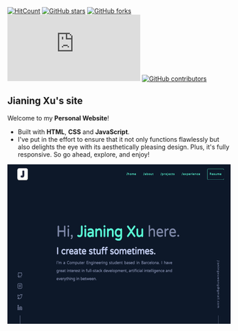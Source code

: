 [![HitCount](https://hits.dwyl.com/jianingxu1/jianingxu.me.svg?style=flat&show=unique)](http://hits.dwyl.com/jianingxu1/jianingxu.me)
[![GitHub stars](https://img.shields.io/github/stars/jianingxu1/jianingxu.me.svg)](https://github.com/jianingxu1/jianingxu.me/stargazers/)
[![GitHub forks](https://img.shields.io/github/forks/jianingxu1/jianingxu.me.svg)](https://github.com/jianingxu1/jianingxu.me/network/)
[![GitHub repo size in bytes](https://img.shields.io/github/repo-size/jianingxu1/jianingxu.me)](https://github.com/jianingxu1/jianingxu.me)
[![GitHub contributors](https://img.shields.io/github/contributors/jianingxu1/jianingxu.me.svg)](https://github.com/jianingxu1/jianingxu.me/graphs/contributors/)

## Jianing Xu's site

Welcome to my **Personal Website**!

- Built with **HTML**, **CSS** and **JavaScript**.
- I've put in the effort to ensure that it not only functions flawlessly but also delights the eye with its aesthetically pleasing design. Plus, it's fully responsive. So go ahead, explore, and enjoy!

<img width="600" height="360" alt="Preview of the personal website." src="https://github.com/jianingxu1/jianingxu.me/blob/main/img/projects/jianingxu-me.png">
